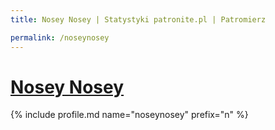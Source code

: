 ```yaml
---
title: Nosey Nosey | Statystyki patronite.pl | Patromierz

permalink: /noseynosey
---
```


# [Nosey Nosey](https://patronite.pl/noseynosey)

{% include profile.md name="noseynosey" prefix="n" %}
